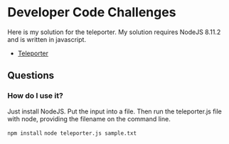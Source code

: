 # Developer Code Challenges

Here is my solution for the teleporter.  My solution requires NodeJS 8.11.2 and is written in javascript.

* [Teleporter](teleporter.js)

## __Questions__
### How do I use it?

Just install NodeJS.  Put the input into a file.  Then run the teleporter.js file with node, providing
the filename on the command line.

```npm install```
```node teleporter.js sample.txt```
